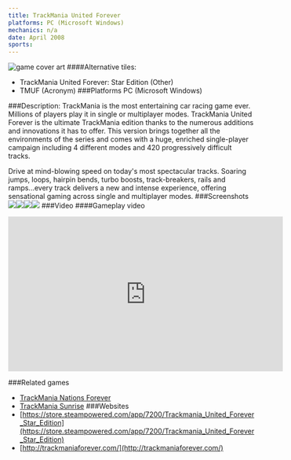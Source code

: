 ```yaml
---
title: TrackMania United Forever
platforms: PC (Microsoft Windows)
mechanics: n/a
date: April 2008
sports: 
---
```

![game cover art](//images.igdb.com/igdb/image/upload/t_cover_big/x0fofrs1x00nexgbwr7y.jpg "Logo Title Text 1")
####Alternative tiles:
* TrackMania United Forever: Star Edition (Other)
* TMUF (Acronym)
###Platforms
PC (Microsoft Windows)

###Description:
TrackMania is the most entertaining car racing game ever. Millions of players play it in single or multiplayer modes. TrackMania United Forever is the ultimate TrackMania edition thanks to the numerous additions and innovations it has to offer. This version brings together all the environments of the series and comes with a huge, enriched single-player campaign including 4 different modes and 420 progressively difficult tracks. 
 
Drive at mind-blowing speed on today's most spectacular tracks. Soaring jumps, loops, hairpin bends, turbo boosts, track-breakers, rails and ramps...every track delivers a new and intense experience, offering sensational gaming across single and multiplayer modes.
###Screenshots
<a target="_blank" rel="noopener noreferrer" href="//images.igdb.com/igdb/image/upload/t_cover_big/lz69wv7nvzjmupok2myx.jpg"><img src="//images.igdb.com/igdb/image/upload/t_thumb/lz69wv7nvzjmupok2myx.jpg"/></a><a target="_blank" rel="noopener noreferrer" href="//images.igdb.com/igdb/image/upload/t_cover_big/qup9qhrtcstj0xqpjjlv.jpg"><img src="//images.igdb.com/igdb/image/upload/t_thumb/qup9qhrtcstj0xqpjjlv.jpg"/></a><a target="_blank" rel="noopener noreferrer" href="//images.igdb.com/igdb/image/upload/t_cover_big/isg5ew0j1lxlou9dxoee.jpg"><img src="//images.igdb.com/igdb/image/upload/t_thumb/isg5ew0j1lxlou9dxoee.jpg"/></a><a target="_blank" rel="noopener noreferrer" href="//images.igdb.com/igdb/image/upload/t_cover_big/cj8y2odqj3zpj3if5dgj.jpg"><img src="//images.igdb.com/igdb/image/upload/t_thumb/cj8y2odqj3zpj3if5dgj.jpg"/></a>
###Video
####Gameplay video

<iframe width="560" height="315" src="https://www.youtube.com/embed/29rPT2w7F5k" frameborder="0" allowfullscreen></iframe>

###Related games
* [TrackMania Nations Forever](/games/trackmania-nations-forever-15773/)
* [TrackMania Sunrise](/games/trackmania-sunrise-22294/)
###Websites
* [https://store.steampowered.com/app/7200/Trackmania_United_Forever_Star_Edition](https://store.steampowered.com/app/7200/Trackmania_United_Forever_Star_Edition)
* [http://trackmaniaforever.com/](http://trackmaniaforever.com/)
